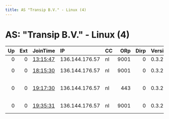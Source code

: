 ```yaml
---
title: AS "Transip B.V." - Linux (4)
---
```


# AS: "Transip B.V." - Linux (4)

|   Up |   Ext | JoinTime                                                                                            | IP             | CC   |   ORp |   Dirp | Version   | Contact                               | Nickname        |   eFamMembers |
|-----:|------:|:----------------------------------------------------------------------------------------------------|:---------------|:-----|------:|-------:|:----------|:--------------------------------------|:----------------|--------------:|
|    0 |     0 | [13:15:47](https://metrics.torproject.org/rs.html#details/B50FCADCBD5586E0E0935631D19D956755D765E5) | 136.144.176.57 | nl   |  9001 |      0 | 0.3.2.10  | None                                  | linearithmic    |             1 |
|    0 |     0 | [18:15:30](https://metrics.torproject.org/rs.html#details/DB17F43180825EA56AC2DBCC6F34221E07EEB791) | 136.144.176.57 | nl   |  9001 |      0 | 0.3.2.10  | Chris Peters c.peters@pro             | linearithmic    |             1 |
|    0 |     0 | [19:17:30](https://metrics.torproject.org/rs.html#details/3716F728F21715DB79FAF71A4D2CCF8CEBB58DFC) | 136.144.176.57 | nl   |   443 |      0 | 0.3.2.10  | c &lt;DOt peters at&gt;&gt;&gt; proto | TheRavenProject |             1 |
|    0 |     0 | [19:35:31](https://metrics.torproject.org/rs.html#details/7A105CF87712A543730FC8A59D0A8B136B9E2533) | 136.144.176.57 | nl   |  9001 |      0 | 0.3.2.10  | Chris Peters &lt;c.peters@pr          | TheRavenProject |             1 |
